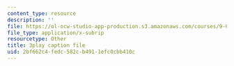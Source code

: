 ```yaml
---
content_type: resource
description: ''
file: https://ol-ocw-studio-app-production.s3.amazonaws.com/courses/9-00-introduction-to-psychology-fall-2004/2bf662c4fedc582cb4911efc0cbb410c_10504.vtt
file_type: application/x-subrip
resourcetype: Other
title: 3play caption file
uid: 2bf662c4-fedc-582c-b491-1efc0cbb410c
---
```

